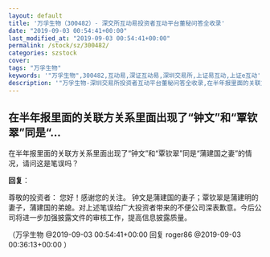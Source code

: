```yaml
---
layout: default
title: '万孚生物（300482）- 深交所互动易投资者互动平台董秘问答全收录'
date: "2019-09-03 00:54:41+00:00"
last_modified_at: "2019-09-03 00:54:41+00:00"
permalink: /stock/sz/300482/
categories: szstock
cover: 
tags: "万孚生物"
keywords: '"万孚生物",300482,互动易,深证互动易,深圳交易所,上证易互动,上证e互动'
description: '"万孚生物-深圳交易所投资者互动平台董秘问答全收录,在半年报里面的关联方关系里面出现了“钟文”和“覃钦翠”同是“蒲建国之妻”的情况，请问这是笔误吗？"'
---
```


## 在半年报里面的关联方关系里面出现了“钟文”和“覃钦翠”同是“...

在半年报里面的关联方关系里面出现了“钟文”和“覃钦翠”同是“蒲建国之妻”的情况，请问这是笔误吗？

**回复**：

尊敬的投资者：
您好！感谢您的关注。
钟文是蒲建国的妻子；覃钦翠是蒲建明的妻子，蒲建国的弟媳。对上述笔误给广大投资者带来的不便公司深表歉意。今后公司将进一步加强披露文件的审核工作，提高信息披露质量。 

（万孚生物  @2019-09-03 00:54:41+00:00 回复 roger86  @2019-09-03 00:36:13+00:00 ）

